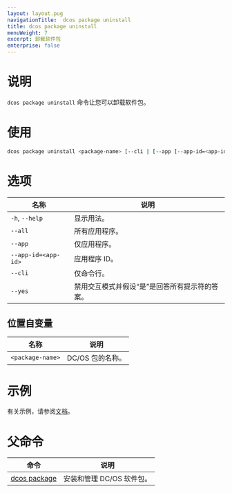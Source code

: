 ```yaml
---
layout: layout.pug
navigationTitle:  dcos package uninstall
title: dcos package uninstall
menuWeight: 7
excerpt: 卸载软件包
enterprise: false
---
```


# 说明
`dcos package uninstall` 命令让您可以卸载软件包。

# 使用

```bash
dcos package uninstall <package-name> [--cli | [--app [--app-id=<app-id> | --all] --yes]]
```

# 选项

| 名称 | 说明 |
|---------|-------------|
| `-h`, `--help` | 显示用法。|
| `--all` | 所有应用程序。 |
| `--app` | 仅应用程序。|
| `--app-id=<app-id>` | 应用程序 ID。|
| `--cli` | 仅命令行。|
| `--yes` | 禁用交互模式并假设“是”是回答所有提示符的答案。|

## 位置自变量

| 名称 | 说明 |
|---------|-------------|
| `<package-name>` | DC/OS 包的名称。|


# 示例

有关示例，请参阅[文档](/dcos/cn/1.12/deploying-services/uninstall/)。


# 父命令

| 命令 | 说明 |
|---------|-------------|
| [dcos package](/dcos/cn/1.12/cli/command-reference/dcos-package/) | 安装和管理 DC/OS 软件包。|
